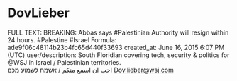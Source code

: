 # DovLieber

FULL TEXT: BREAKING: Abbas says #Palestinian Authority will resign within 24 hours. #Palestine #Israel
Formula: ade9f06c48114b23b4fc65d440f33693
created_at: June 16, 2015 6:07 PM (UTC)
user/description: South Floridian covering tech, security & politics for @WSJ in Israel / Palestinian territories.  
 احب ان اسمع منكم / אשמח לשמוע מכם
Dov.lieber@wsj.com